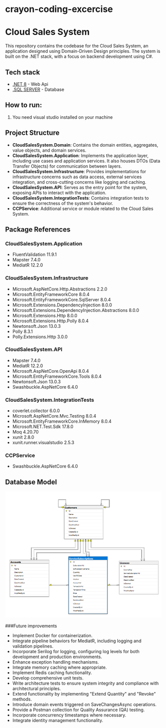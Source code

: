 # crayon-coding-excercise

# Cloud Sales System

This repository contains the codebase for the Cloud Sales System, an application designed using Domain-Driven Design principles. 
The system is built on the .NET stack, with a focus on backend development using C#.

## Tech stack
- [.NET 8](https://dotnet.microsoft.com/en-us/download/dotnet/8.0) - Web Api
- [.SQL SERVER](https://www.microsoft.com/en-us/sql-server/sql-server-downloads) - Database

## How to run:
1. You need visual studio installed on your machine




## Project Structure

- **CloudSalesSystem.Domain**: Contains the domain entities, aggregates, value objects, and domain services.
- **CloudSalesSystem.Application**: Implements the application layer, including use cases and application services. It also houses DTOs (Data Transfer Objects) for communication between layers.
- **CloudSalesSystem.Infrastructure**: Provides implementations for infrastructure concerns such as data access, external services integration, and cross-cutting concerns like logging and caching.
- **CloudSalesSystem.API**: Serves as the entry point for the system, exposing APIs to interact with the application.
- **CloudSalesSystem.IntegrationTests**: Contains integration tests to ensure the correctness of the system's behavior.
- **CCPService**: Additional service or module related to the Cloud Sales System.

## Package References

### CloudSalesSystem.Application

- FluentValidation 11.9.1
- Mapster 7.4.0
- MediatR 12.2.0

### CloudSalesSystem.Infrastructure

- Microsoft.AspNetCore.Http.Abstractions 2.2.0
- Microsoft.EntityFrameworkCore 8.0.4
- Microsoft.EntityFrameworkCore.SqlServer 8.0.4
- Microsoft.Extensions.DependencyInjection 8.0.0
- Microsoft.Extensions.DependencyInjection.Abstractions 8.0.0
- Microsoft.Extensions.Http 8.0.0
- Microsoft.Extensions.Http.Polly 8.0.4
- Newtonsoft.Json 13.0.3
- Polly 8.3.1
- Polly.Extensions.Http 3.0.0

### CloudSalesSystem.API

- Mapster 7.4.0
- MediatR 12.2.0
- Microsoft.AspNetCore.OpenApi 8.0.4
- Microsoft.EntityFrameworkCore.Tools 8.0.4
- Newtonsoft.Json 13.0.3
- Swashbuckle.AspNetCore 6.4.0

### CloudSalesSystem.IntegrationTests

- coverlet.collector 6.0.0
- Microsoft.AspNetCore.Mvc.Testing 8.0.4
- Microsoft.EntityFrameworkCore.InMemory 8.0.4
- Microsoft.NET.Test.Sdk 17.8.0
- Moq 4.20.70
- xunit 2.8.0
- xunit.runner.visualstudio 2.5.3

### CCPService

- Swashbuckle.AspNetCore 6.4.0

## Database Model
![Image Description](./docs/Database.png)

###Future improvements
- Implement Docker for containerization.
- Integrate pipeline behaviors for MediatR, including logging and validation pipelines.
- Incorporate Serilog for logging, configuring log levels for both development and production environments.
- Enhance exception handling mechanisms.
- Integrate memory caching where appropriate.
- Implement Redis caching functionality.
- Develop comprehensive unit tests.
- Write architecture tests to ensure system integrity and compliance with architectural principles.
- Extend functionality by implementing "Extend Quantity" and "Revoke" methods.
- Introduce domain events triggered on SaveChangesAsync operations.
- Provide a Postman collection for Quality Assurance (QA) testing.
- Incorporate concurrency timestamps where necessary.
- Integrate identity management functionality.

